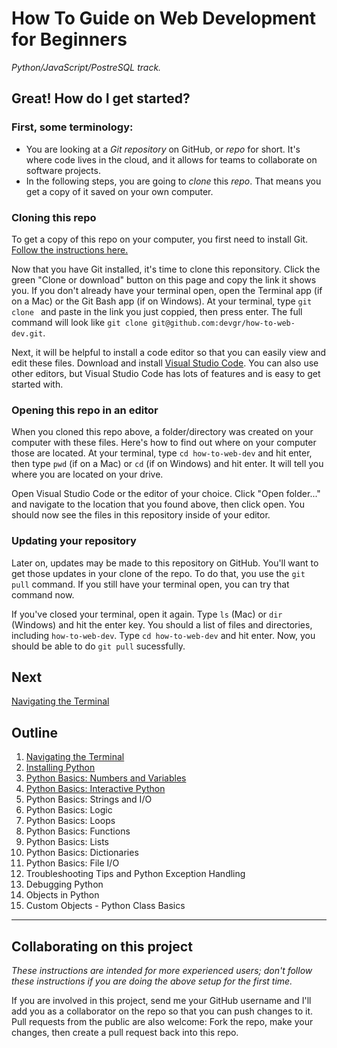 # How To Guide on Web Development for Beginners
_Python/JavaScript/PostreSQL track._

## Great! How do I get started?
### First, some terminology:
- You are looking at a _Git repository_ on GitHub, or _repo_ for short. It's where code lives in the cloud, and it allows for teams to collaborate on software projects.
- In the following steps, you are going to _clone_ this _repo_. That means you get a copy of it saved on your own computer.

### Cloning this repo
To get a copy of this repo on your computer, you first need to install Git. [Follow the instructions here.](https://gist.github.com/derhuerst/1b15ff4652a867391f03)

Now that you have Git installed, it's time to clone this reponsitory. Click the green "Clone or download" button on this page and copy the link it shows you. If you don't already have your terminal open, open the Terminal app (if on a Mac) or the Git Bash app (if on Windows). At your terminal, type `git clone ` and paste in the link you just coppied, then press enter. The full command will look like `git clone git@github.com:devgr/how-to-web-dev.git`. 

Next, it will be helpful to install a code editor so that you can easily view and edit these files. Download and install [Visual Studio Code](https://code.visualstudio.com/). You can also use other editors, but Visual Studio Code has lots of features and is easy to get started with.

### Opening this repo in an editor
When you cloned this repo above, a folder/directory was created on your computer with these files. Here's how to find out where on your computer those are located. At your terminal, type `cd how-to-web-dev` and hit enter, then type `pwd` (if on a Mac) or `cd` (if on Windows) and hit enter. It will tell you where you are located on your drive.

Open Visual Studio Code or the editor of your choice. Click "Open folder..." and navigate to the location that you found above, then click open. You should now see the files in this repository inside of your editor.

### Updating your repository
Later on, updates may be made to this repository on GitHub. You'll want to get those updates in your clone of the repo. To do that, you use the `git pull` command. If you still have your terminal open, you can try that command now.

If you've closed your terminal, open it again. Type `ls` (Mac) or `dir` (Windows) and hit the enter key. You should a list of files and directories, including `how-to-web-dev`. Type `cd how-to-web-dev` and hit enter. Now, you should be able to do `git pull` sucessfully.

## Next
[Navigating the Terminal](terminal/README.md)

## Outline
1. [Navigating the Terminal](terminal/README.md)
2. [Installing Python](python/installing/README.md)
3. [Python Basics: Numbers and Variables](python/numbers/README.md)
4. [Python Basics: Interactive Python](python/interactive/README.md)
5. Python Basics: Strings and I/O
6. Python Basics: Logic
7. Python Basics: Loops
8. Python Basics: Functions
9. Python Basics: Lists
10. Python Basics: Dictionaries
11. Python Basics: File I/O
12. Troubleshooting Tips and Python Exception Handling
13. Debugging Python
14. Objects in Python
15. Custom Objects - Python Class Basics

---
## Collaborating on this project
_These instructions are intended for more experienced users; don't follow these instructions if you are doing the above setup for the first time._

If you are involved in this project, send me your GitHub username and I'll add you as a collaborator on the repo so that you can push changes to it. Pull requests from the public are also welcome: Fork the repo, make your changes, then create a pull request back into this repo.

